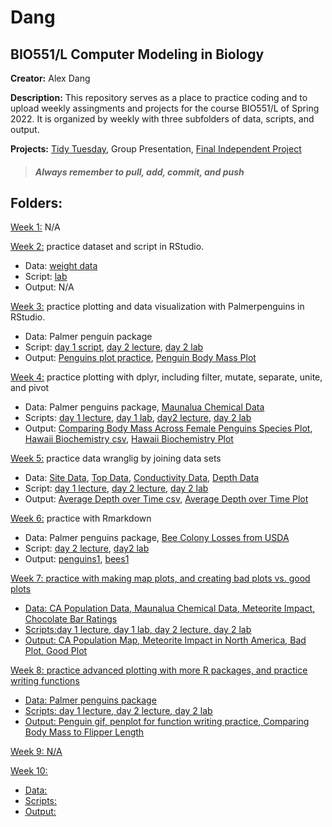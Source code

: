 # Dang
## **BIO551/L Computer Modeling in Biology**

**Creator:** Alex Dang

**Description:** This repository serves as a place to practice coding and to upload weekly assingments and projects for the course BIO551/L of Spring 2022. It is organized by weekly with three subfolders of data, scripts, and output.

**Projects:** [Tidy Tuesday](https://github.com/adang2011/Tidy-Tuesday), Group Presentation, [Final Independent Project](https://github.com/Biol551-CSUN/Dang/blob/main/Dang.Rproj)

> ##### _Always remember to pull, add, commit, and push_

## **Folders:**
<u>Week 1:</u>  N/A

<u>Week 2:</u> practice dataset and script in RStudio.
* Data: [weight data](https://github.com/Biol551-CSUN/Dang/blob/main/week_2/data/weightdata.csv)
* Script: [lab](https://github.com/Biol551-CSUN/Dang/blob/main/week_2/scripts/week2scripts.R)
* Output: N/A

<u>Week 3:</u> practice plotting and data visualization with Palmerpenguins in RStudio.
* Data: Palmer penguin package
* Script: [day 1 script](https://github.com/Biol551-CSUN/Dang/blob/main/week_3/scripts/week3script.R), [day 2 lecture](https://github.com/Biol551-CSUN/Dang/blob/main/week_3/scripts/week3day2.R), [day 2  lab](https://github.com/Biol551-CSUN/Dang/blob/main/week_3/scripts/week3day2lab.R)
* Output: [Penguins plot practice](https://github.com/Biol551-CSUN/Dang/blob/main/week_3/output/penguin-lecture.png), [Penguin Body Mass Plot](https://github.com/Biol551-CSUN/Dang/blob/main/week_3/output/penguin-lab.png)

<u>Week 4:</u> practice plotting with dplyr, including filter, mutate, separate, unite, and pivot
* Data: Palmer penguins package, [Maunalua Chemical Data](https://github.com/Biol551-CSUN/Dang/blob/main/week_4/data/chemicaldata_maunalua.csv)
* Scripts: [day 1 lecture](https://github.com/Biol551-CSUN/Dang/blob/main/week_4/scripts/scriptweek4day1.R), [day 1 lab](https://github.com/Biol551-CSUN/Dang/blob/main/week_4/scripts/scriptweek4day1lab.R), [day2 lecture](https://github.com/Biol551-CSUN/Dang/blob/main/week_4/scripts/scriptweek4day2.R), [day 2 lab](https://github.com/Biol551-CSUN/Dang/blob/main/week_4/scripts/scriptweek4day2lab.R)
* Output: [Comparing Body Mass Across Female Penguins Species Plot](https://github.com/Biol551-CSUN/Dang/blob/main/week_4/output/penguins-female_log_body_mass-lab.png), [Hawaii Biochemistry csv](https://github.com/Biol551-CSUN/Dang/blob/main/week_4/output/Hawaii_Biochemistry.csv), [Hawaii Biochemistry Plot](https://github.com/Biol551-CSUN/Dang/blob/main/week_4/output/Hawaii_Biochemistry.png)

<u>Week 5:</u> practice data wranglig by joining data sets
* Data: [Site Data](https://github.com/Biol551-CSUN/Dang/blob/main/week_5/data/site.characteristics.data.csv), [Top Data](https://github.com/Biol551-CSUN/Dang/blob/main/week_5/data/Topt_data.csv), [Conductivity Data](https://github.com/Biol551-CSUN/Dang/blob/main/week_5/data/CondData.csv), [Depth Data](https://github.com/Biol551-CSUN/Dang/blob/main/week_5/data/DepthData.csv)
* Script: [day 1 lecture](https://github.com/Biol551-CSUN/Dang/blob/main/week_5/scripts/week5day1lecture.R), [day 2 lecture](https://github.com/Biol551-CSUN/Dang/blob/main/week_5/scripts/week5day2lecture.R), [day 2 lab](https://github.com/Biol551-CSUN/Dang/blob/main/week_5/scripts/week5day2lab.R)
* Output: [Average Depth over Time csv](https://github.com/Biol551-CSUN/Dang/blob/main/week_5/output/AverageDepthOverTime.csv), [Average Depth over Time Plot](https://github.com/Biol551-CSUN/Dang/blob/main/week_5/output/AverageDepthOverTime.png)

<u>Week 6:</u> practice with Rmarkdown
* Data: Palmer penguins package, [Bee Colony Losses from USDA](https://github.com/rfordatascience/tidytuesday/blob/master/data/2022/2022-01-11/readme.md)
* Script: [day 2 lecture](https://github.com/Biol551-CSUN/Dang/blob/main/week_6/scripts/week6day2lecture.Rmd), [day2 lab](https://github.com/Biol551-CSUN/Dang/blob/main/week_6/scripts/week6day2lab.Rmd)
* Output: [penguins1](https://github.com/Biol551-CSUN/Dang/blob/main/week_6/output/penguin1-1.png), [bees1](https://github.com/Biol551-CSUN/Dang/blob/main/week_6/output/bees1-1.png)

<u> Week 7: <u> practice with making map plots, and creating bad plots vs. good plots
* Data: [CA Population Data](https://github.com/Biol551-CSUN/Dang/blob/main/week_7/data/CAPopdata.csv), [Maunalua Chemical Data](https://github.com/Biol551-CSUN/Dang/blob/main/week_7/data/chemicaldata_maunalua.csv), [Meteorite Impact](https://github.com/rfordatascience/tidytuesday/tree/master/data/2019/2019-06-11), [Chocolate Bar Ratings](https://github.com/rfordatascience/tidytuesday/blob/master/data/2022/2022-01-18/readme.md)
* Scripts:[day 1 lecture](https://github.com/Biol551-CSUN/Dang/blob/main/week_7/scripts/week7day1lect.R), [day 1 lab](https://github.com/Biol551-CSUN/Dang/blob/main/week_7/scripts/week7day1lab.Rmd), [day 2 lecture](https://github.com/Biol551-CSUN/Dang/blob/main/week_7/scripts/week7day2lect.R), [day 2 lab](https://github.com/Biol551-CSUN/Dang/blob/main/week_7/scripts/week7day2lab.Rmd)
* Output: [CA Population Map](https://github.com/Biol551-CSUN/Dang/blob/main/week_7/output/CApop.pdf), [Meteorite Impact in North America](https://github.com/Biol551-CSUN/Dang/blob/main/week_7/output/Meteroites_North_America.png), [Bad Plot](https://github.com/Biol551-CSUN/Dang/blob/main/week_7/output/unnamed-chunk-3-1.png), [Good Plot](https://github.com/Biol551-CSUN/Dang/blob/main/week_7/output/unnamed-chunk-4-1.png)

<u> Week 8: <u> practice advanced plotting with more R packages, and practice writing functions
* Data: Palmer penguins package
* Scripts: [day 1 lecture](https://github.com/Biol551-CSUN/Dang/blob/main/week_8/scripts/week8day1lect.R), [day 2 lecture](https://github.com/Biol551-CSUN/Dang/blob/main/week_8/scripts/week8day2lect.R), [day 2 lab](https://github.com/Biol551-CSUN/Dang/blob/main/week_8/scripts/week8day2lab.Rmd)
* Output: [Penguin gif](https://github.com/Biol551-CSUN/Dang/blob/main/week_8/output/mypenguingif.gif), [penplot for function writing practice](https://github.com/Biol551-CSUN/Dang/blob/main/week_8/output/penplot.png), [Comparing Body Mass to Flipper Length](https://github.com/Biol551-CSUN/Dang/blob/main/week_8/output/peng_mass_flipper-1.png)

<u> Week 9: <u> N/A

<u> Week 10: <u> 
* Data:
* Scripts:
* Output: 